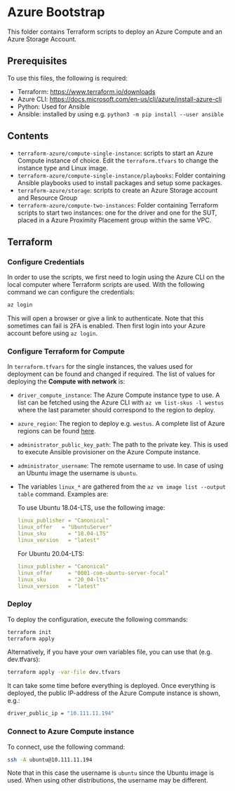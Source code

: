 # Azure Bootstrap

This folder contains Terraform scripts to deploy an Azure Compute and an Azure Storage Account.

## Prerequisites

To use this files, the following is required:

- Terraform: https://www.terraform.io/downloads
- Azure CLI: https://docs.microsoft.com/en-us/cli/azure/install-azure-cli
- Python: Used for Ansible
- Ansible: installed by using e.g. `python3 -m pip install --user ansible`

## Contents

- `terraform-azure/compute-single-instance`: scripts to start an Azure Compute instance of choice. Edit the `terraform.tfvars` to change the instance type and Linux image.
- `terraform-azure/compute-single-instance/playbooks`: Folder containing Ansible playbooks used to install packages and setup some packages.
- `terraform-azure/storage`: scripts to create an Azure Storage account and Resource Group
- `terraform-azure/compute-two-instances`: Folder containing Terraform scripts to start two instances: one for the driver and one for the SUT, placed in a Azure Proximity Placement group within the same VPC.

## Terraform

### Configure Credentials

In order to use the scripts, we first need to login using the Azure CLI on the local computer where Terraform scripts are used. With the following command we can configure the credentials:

```bash
az login
```

This will open a browser or give a link to authenticate. Note that this sometimes can fail is 2FA is enabled. Then first login into your Azure account before using `az login`.

### Configure Terraform for Compute

In `terraform.tfvars` for the single instances, the values used for deployment can be found and changed if required. The list of values for deploying the **Compute with network** is:

- `driver_compute_instance`: The Azure Compute instance type to use. A list can be fetched using the Azure CLI with `az vm list-skus -l westus` where the last parameter should correspond to the region to deploy.
- `azure_region`: The region to deploy e.g. `westus`. A complete list of Azure regions can be found [here](https://docs.microsoft.com/en-us/azure/availability-zones/az-overview).
- `administrator_public_key_path`: The path to the private key. This is used to execute Ansible provisioner on the Azure Compute instance.
- `administrator_username`: The remote username to use. In case of using an Ubuntu image the username is `ubuntu`.

- The variables `linux_*` are gathered from the `az vm image list --output table` command. Examples are:

  To use Ubuntu 18.04-LTS, use the following image:

  ```yaml
  linux_publisher = "Canonical"
  linux_offer 	= "UbuntuServer"
  linux_sku       = "18.04-LTS"
  linux_version   = "latest"
  ```

  For Ubuntu 20.04-LTS:

  ```yaml
  linux_publisher = "Canonical"
  linux_offer     = "0001-com-ubuntu-server-focal"
  linux_sku       = "20_04-lts"
  linux_version   = "latest"
  ```

### Deploy

To deploy the configuration, execute the following commands:

```bash
terraform init
terraform apply
```

Alternatively, if you have your own variables file, you can use that (e.g. dev.tfvars):

```bash
terraform apply -var-file dev.tfvars
```

It can take some time before everything is deployed. Once everything is deployed, the public IP-address of the Azure Compute instance is shown, e.g.:

```bash
driver_public_ip = "10.111.11.194"
```

### Connect to Azure Compute instance

To connect, use the following command:

```bash
ssh -A ubuntu@10.111.11.194
```

Note that in this case the username is `ubuntu` since the Ubuntu image is used. When using other distributions, the username may be different.

